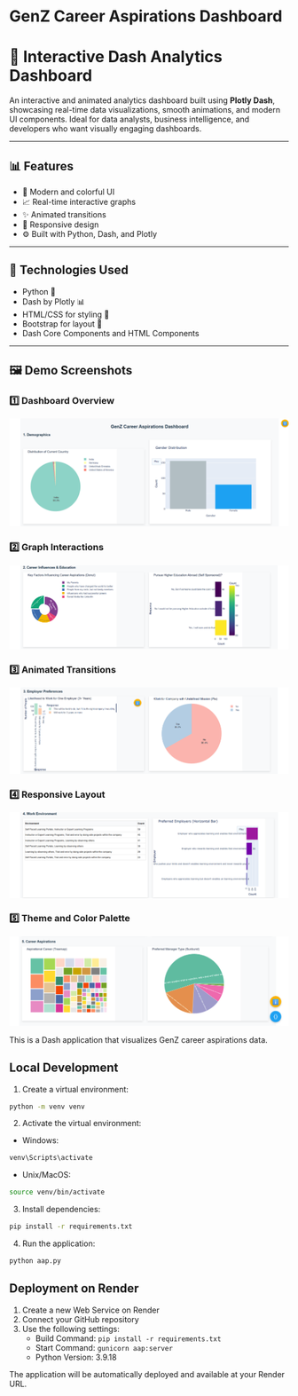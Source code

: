 # GenZ Career Aspirations Dashboard
# 🚀 Interactive Dash Analytics Dashboard

An interactive and animated analytics dashboard built using **Plotly Dash**, showcasing real-time data visualizations, smooth animations, and modern UI components. Ideal for data analysts, business intelligence, and developers who want visually engaging dashboards.

---

## 📊 Features

- 🎨 Modern and colorful UI
- 📈 Real-time interactive graphs
- ✨ Animated transitions
- 📱 Responsive design
- ⚙️ Built with Python, Dash, and Plotly

---

## 🔧 Technologies Used

- Python 🐍
- Dash by Plotly 📊
- HTML/CSS for styling 🎨
- Bootstrap for layout 📐
- Dash Core Components and HTML Components

---

## 🖼️ Demo Screenshots

### 1️⃣ Dashboard Overview
![Dashboard Overview](images/dashboard.png)

### 2️⃣ Graph Interactions
![Graph Interactions](images/Dashboard_two.png)

### 3️⃣ Animated Transitions
![Animated Transitions](images/dashboard_three.png)

### 4️⃣ Responsive Layout
![Responsive Layout](images/dashboard_four.png)

### 5️⃣ Theme and Color Palette
![Theme and Color](images/dashboard_five.png)


This is a Dash application that visualizes GenZ career aspirations data.

## Local Development

1. Create a virtual environment:
```bash
python -m venv venv
```

2. Activate the virtual environment:
- Windows:
```bash
venv\Scripts\activate
```
- Unix/MacOS:
```bash
source venv/bin/activate
```

3. Install dependencies:
```bash
pip install -r requirements.txt
```

4. Run the application:
```bash
python aap.py
```

## Deployment on Render

1. Create a new Web Service on Render
2. Connect your GitHub repository
3. Use the following settings:
   - Build Command: `pip install -r requirements.txt`
   - Start Command: `gunicorn aap:server`
   - Python Version: 3.9.18

The application will be automatically deployed and available at your Render URL. 
